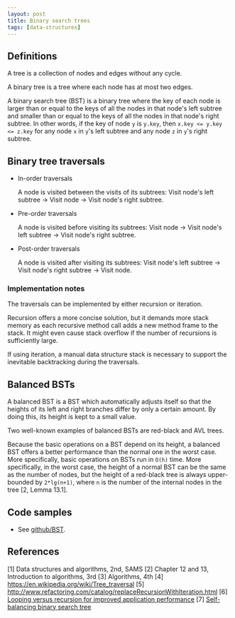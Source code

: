 ```yaml
---
layout: post
title: Binary search trees
tags: [data-structures]
---
```


## Definitions

A tree is a collection of nodes and edges without any cycle.

A binary tree is a tree where each node has at most two edges.

A binary search tree (BST) is a binary tree where the key of each node is larger than or equal to the keys of all the nodes in that node's left subtree and smaller than or equal to the keys of all the nodes in that node's right subtree. In other words, if the key of node `y` is `y.key`, then `x.key <= y.key <= z.key` for any node `x` in `y`'s left subtree and any node `z` in `y`'s right subtree.

## Binary tree traversals

- In-order traversals

  A node is visited between the visits of its subtrees: Visit node's left subtree -> Visit node -> Visit node's right subtree.

- Pre-order traversals

  A node is visited before visiting its subtrees: Visit node -> Visit node's left subtree -> Visit node's right subtree.

- Post-order traversals

  A node is visited after visiting its subtrees: Visit node's left subtree -> Visit node's right subtree -> Visit node.

### Implementation notes

The traversals can be implemented by either recursion or iteration.

Recursion offers a more concise solution, but it demands more stack memory as each recursive method call adds a new method frame to the stack. It might even cause stack overflow if the number of recursions is sufficiently large.

If using iteration, a manual data structure stack is necessary to support the inevitable backtracking during the traversals.

## Balanced BSTs

A balanced BST is a BST which automatically adjusts itself so that the heights of its left and right branches differ by only a certain amount. By doing this, its height is kept to a small value.

Two well-known examples of balanced BSTs are red-black and AVL trees.

Because the basic operations on a BST depend on its height, a balanced BST offers a better performance than the normal one in the worst case. More specifically, basic operations on BSTs run in `O(h)` time. More specifically, in the worst case, the height of a normal BST can be the same as the number of nodes, but the height of a red-black tree is always upper-bounded by `2*lg(n+1)`, where `n` is the number of the internal nodes in the tree [2, Lemma 13.1].

## Code samples

- See [github/BST](https://github.com/khanhpdt/java-playground/tree/master/src/main/java/org/khanhpdt/javaplayground/datastructures/trees).

## References

[1] Data structures and algorithms, 2nd, SAMS
[2] Chapter 12 and 13, Introduction to algorithms, 3rd
[3] Algorithms, 4th
[4] https://en.wikipedia.org/wiki/Tree_traversal
[5] http://www.refactoring.com/catalog/replaceRecursionWithIteration.html
[6] [Looping versus recursion for improved application performance](http://www.ibm.com/developerworks/websphere/techjournal/1307_col_paskin/1307_col_paskin.html)
[7] [Self-balancing binary search tree](https://en.wikipedia.org/wiki/Self-balancing_binary_search_tree)
